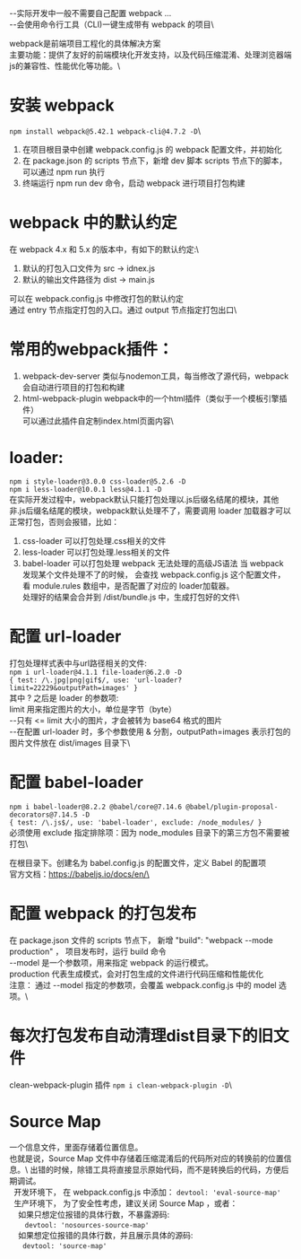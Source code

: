 --实际开发中一般不需要自己配置 webpack ...\
--会使用命令行工具（CLI)一键生成带有 webpack 的项目\


webpack是前端项目工程化的具体解决方案\
主要功能：提供了友好的前端模块化开发支持，以及代码压缩混淆、处理浏览器端js的兼容性、性能优化等功能。\

# 安装 webpack
`npm install webpack@5.42.1 webpack-cli@4.7.2 -D`\
1. 在项目根目录中创建 webpack.config.js 的 webpack 配置文件，并初始化
2. 在 package.json 的 scripts 节点下，新增 dev 脚本
    scripts 节点下的脚本，可以通过 npm run 执行
3. 终端运行 npm run dev 命令，启动 webpack 进行项目打包构建

# webpack 中的默认约定
在 webpack 4.x 和 5.x 的版本中，有如下的默认约定:\ 
1. 默认的打包入口文件为 src -> idnex.js
2. 默认的输出文件路径为 dist -> main.js

可以在 webpack.config.js 中修改打包的默认约定\
通过 entry 节点指定打包的入口。通过 output 节点指定打包出口\

# 常用的webpack插件：
1. webpack-dev-server
    类似与nodemon工具，每当修改了源代码，webpack会自动进行项目的打包和构建
2. html-webpack-plugin
    webpack中的一个html插件（类似于一个模板引擎插件）\
    可以通过此插件自定制index.html页面内容\


# loader:  
`npm i style-loader@3.0.0 css-loader@5.2.6 -D`\
`npm i less-loader@10.0.1 less@4.1.1 -D`\
在实际开发过程中，webpack默认只能打包处理以.js后缀名结尾的模块，其他非.js后缀名结尾的模块，webpack默认处理不了，需要调用 loader 加载器才可以正常打包，否则会报错，比如：
1. css-loader 可以打包处理.css相关的文件
2. less-loader 可以打包处理.less相关的文件
3. babel-loader 可以打包处理 webpack 无法处理的高级JS语法
当 webpack 发现某个文件处理不了的时候， 会查找 webpack.config.js 这个配置文件，看 module.rules 数组中，是否配置了对应的 loader加载器。\
处理好的结果会合并到 /dist/bundle.js 中，生成打包好的文件\


# 配置 url-loader
打包处理样式表中与url路径相关的文件:\
`npm i url-loader@4.1.1 file-loader@6.2.0 -D`\
`{ test: /\.jpg|png|gif$/, use: 'url-loader?limit=22229&outputPath=images' }`\
其中 ? 之后是 loader 的参数项:\
  limit 用来指定图片的大小，单位是字节（byte）\
  --只有 <= limit 大小的图片，才会被转为 base64 格式的图片\
  --在配置 url-loader 时，多个参数使用 & 分割，outputPath=images 表示打包的图片文件放在 dist/images 目录下\


# 配置 babel-loader
`npm i babel-loader@8.2.2 @babel/core@7.14.6 @babel/plugin-proposal-decorators@7.14.5 -D`\
`{ test: /\.js$/, use: 'babel-loader', exclude: /node_modules/ }`\
必须使用 exclude 指定排除项：因为 node_modules 目录下的第三方包不需要被打包\

在根目录下。创建名为 babel.config.js 的配置文件，定义 Babel 的配置项\
官方文档：https://babeljs.io/docs/en/\

# 配置 webpack 的打包发布
在 package.json 文件的 scripts 节点下， 新增  "build": "webpack --mode production" ， 项目发布时，运行 build 命令\
--model 是一个参数项，用来指定 webpack 的运行模式。\
production 代表生成模式，会对打包生成的文件进行代码压缩和性能优化\
注意： 通过 --model 指定的参数项，会覆盖 webpack.config.js 中的 model 选项。\


# 每次打包发布自动清理dist目录下的旧文件
clean-webpack-plugin 插件  `npm i clean-webpack-plugin -D`\ 



# Source Map
一个信息文件，里面存储着位置信息。\
也就是说，Source Map 文件中存储着压缩混淆后的代码所对应的转换前的位置信息。\ 
出错的时候，除错工具将直接显示原始代码，而不是转换后的代码，方便后期调试。\
&nbsp;&nbsp;开发环境下， 在 webpack.config.js 中添加：  `devtool: 'eval-source-map'`\
&nbsp;&nbsp;生产环境下， 为了安全性考虑，建议关闭 Source Map ，或者：\
&nbsp;&nbsp;&nbsp;&nbsp;如果只想定位报错的具体行数，不暴露源码:\
&nbsp;&nbsp;&nbsp;&nbsp;&nbsp;&nbsp; `devtool: 'nosources-source-map'`\
&nbsp;&nbsp;&nbsp;&nbsp;如果想定位报错的具体行数，并且展示具体的源码:\
&nbsp;&nbsp;&nbsp;&nbsp;&nbsp;&nbsp;`devtool: 'source-map'`
